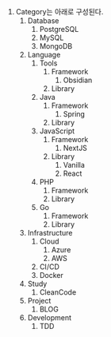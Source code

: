 1. Category는 아래로 구성된다.
	1. Database
		1. PostgreSQL
		2. MySQL
		3. MongoDB
	2. Language
		1. Tools
			1. Framework
				1. Obsidian
			2. Library
		2. Java
			1. Framework
				1. Spring
			2. Library
		3. JavaScript
			1. Framework
				1. NextJS
			2. Library
				1. Vanilla
				2. React
		4. PHP
			1. Framework
			2. Library
		5. Go
			1. Framework
			2. Library
	3. Infrastructure
		1. Cloud
			1. Azure
			2. AWS
		2. CI/CD
		3. Docker
	4. Study
		1. CleanCode
	5. Project
		1. BLOG
	6. Development
		1. TDD